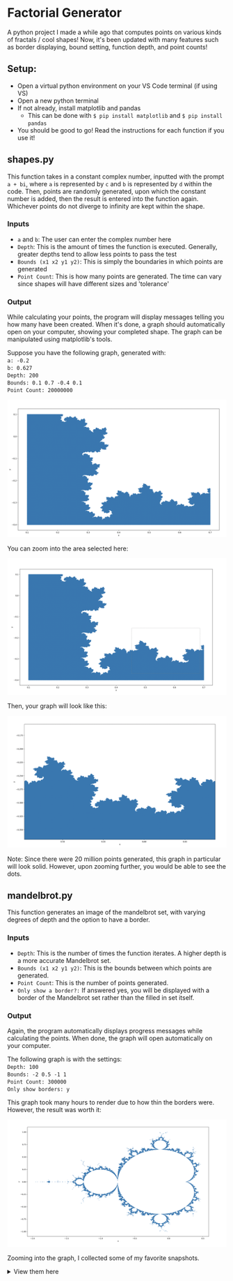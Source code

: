 # Factorial Generator
A python project I made a while ago that computes points on various kinds of fractals / cool shapes! Now, it's been updated with many features such as border displaying, bound setting, function depth, and point counts!

## Setup:
- Open a virtual python environment on your VS Code terminal (if using VS)
- Open a new python terminal
- If not already, install matplotlib and pandas
    - This can be done with `$ pip install matplotlib` and `$ pip install pandas`
- You should be good to go! Read the instructions for each function if you use it!

## shapes.py
This function takes in a constant complex number, inputted with the prompt `a + bi`, where `a` is represented by `c` and `b` is represented by `d` within the code. Then, points are randomly generated, upon which the constant number is added, then the result is entered into the function again. Whichever points do not diverge to infinity are kept within the shape.

### Inputs
- `a` and `b`: The user can enter the complex number here
- `Depth`: This is the amount of times the function is executed. Generally, greater depths tend to allow less points to pass the test
- `Bounds (x1 x2 y1 y2)`: This is simply the boundaries in which points are generated
- `Point Count`: This is how many points are generated. The time can vary since shapes will have different sizes and 'tolerance'

### Output 
While calculating your points, the program will display messages telling you how many have been created. When it's done, a graph should automatically open on your computer, showing your completed shape. The graph can be manipulated using matplotlib's tools.


Suppose you have the following graph, generated with:<br>
 `a: -0.2`<br>
 `b: 0.627`<br>
 `Depth: 200`<br>
 `Bounds: 0.1 0.7 -0.4 0.1`<br>
 `Point Count: 20000000`<br>

![Fractal Graph](imgs/shapesOG.png)

You can zoom into the area selected here:

![Fractal Zoom Selected](imgs/shapesSELECTED.png)

Then, your graph will look like this:

![Fractal Zoomed](imgs/shapesZOOMED.png)

Note: Since there were 20 million points generated, this graph in particular will look solid. However, upon zooming further, you would be able to see the dots.

## mandelbrot.py
This function generates an image of the mandelbrot set, with varying degrees of depth and the option to have a border.

### Inputs
- `Depth`: This is the number of times the function iterates. A higher depth is a more accurate Mandelbrot set.
- `Bounds (x1 x2 y1 y2)`: This is the bounds between which points are generated.
- `Point Count`: This is the number of points generated.
- `Only show a border?:` If answered yes, you will be displayed with a border of the Mandelbrot set rather than the filled in set itself. 

### Output
Again, the program automatically displays progress messages while calculating the points. When done, the graph will open automatically on your computer.

The following graph is with the settings:<br>
`Depth: 100`<br>
`Bounds: -2 0.5 -1 1`<br>
`Point Count: 300000`<br>
`Only show borders: y`

This graph took many hours to render due to how thin the borders were. However, the result was worth it:

!["Complete Border Graph"](imgs/mandelbrot.png)

Zooming into the graph, I collected some of my favorite snapshots. 
<details>
<summary>View them here</summary>

Shot 1
!["Shot 1"](imgs/mandelbrotSNAPSHOT1.png)


Shot 2
!["Shot 2"](imgs/mandelbrotSNAPSHOT2.png)
This one is particularly interesing in that it seems to be a mini-version of the set, located far to the left of the original

Shot 3
!["Shot 3"](imgs/mandelbrotSNAPSHOT3.png)

</details>

